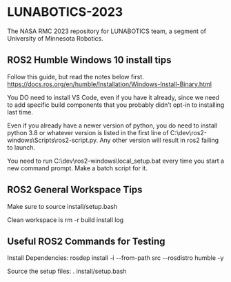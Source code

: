 # LUNABOTICS-2023

The NASA RMC 2023 repository for LUNABOTICS team, a segment of University of Minnesota Robotics.

## ROS2 Humble Windows 10 install tips

Follow this guide, but read the notes below first.
<https://docs.ros.org/en/humble/Installation/Windows-Install-Binary.html>

You DO need to install VS Code, even if you have it already, since we need to add specific build components that you probably didn’t opt-in to installing last time.

Even if you already have a newer version of python, you do need to install python 3.8 or whatever version is listed in the first line of C:\dev\ros2-windows\Scripts\ros2-script.py. Any other version will result in ros2 failing to launch.

You need to run C:\dev\ros2-windows\local_setup.bat every time you start a new command prompt. Make a batch script for it.

## ROS2 General Workspace Tips

Make sure to source install/setup.bash

Clean workspace is rm -r build install log

## Useful ROS2 Commands for Testing

Install Dependencies: rosdep install -i --from-path src --rosdistro humble -y

Source the setup files: . install/setup.bash
